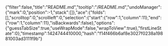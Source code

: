 {"filter":false,"title":"README.md","tooltip":"/README.md","undoManager":{"mark":0,"position":-1,"stack":[]},"ace":{"folds":[],"scrolltop":0,"scrollleft":0,"selection":{"start":{"row":1,"column":11},"end":{"row":1,"column":11},"isBackwards":false},"options":{"guessTabSize":true,"useWrapMode":false,"wrapToView":true},"firstLineState":0},"timestamp":1424744410000,"hash":"f14f466b6af8e3027f0238a19881003ad3111f9b"}